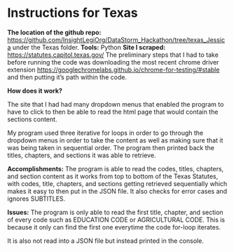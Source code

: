 # Instructions for Texas
**The location of the github repo:** https://github.com/InsightLegiOrg/DataStorm_Hackathon/tree/texas_Jessica under the Texas folder.
**Tools:** Python
**Site I scraped:** https://statutes.capitol.texas.gov/
The preliminary steps that I had to take before running the code was downloading the most recent chrome driver extension https://googlechromelabs.github.io/chrome-for-testing/#stable and then putting it’s path within the code. 

**How does it work?**

The site that I had had many dropdown menus that enabled the program to have to click to then be able to read the html page that would contain the sections content.

My program used three iterative for loops in order to go through the dropdown menus in order to take the content as well as making sure that it was being taken in sequential order. The program then printed back the titles, chapters, and sections it was able to retrieve.

**Accomplishments:**
The program is able to read the codes, titles, chapters, and section content as it works from top to bottom of the Texas Statutes, with codes, title, chapters, and sections getting retrieved sequentially which makes it easy to then put in the JSON file. It also checks for error cases and ignores SUBTITLES. 

**Issues:**
The program is only able to read the first title, chapter, and section of every code such as EDUCATION CODE or AGRICULTURAL CODE. This is because it only can find the first one everytime the code for-loop iterates. 

It is also not read into a JSON file but instead printed in the console. 

